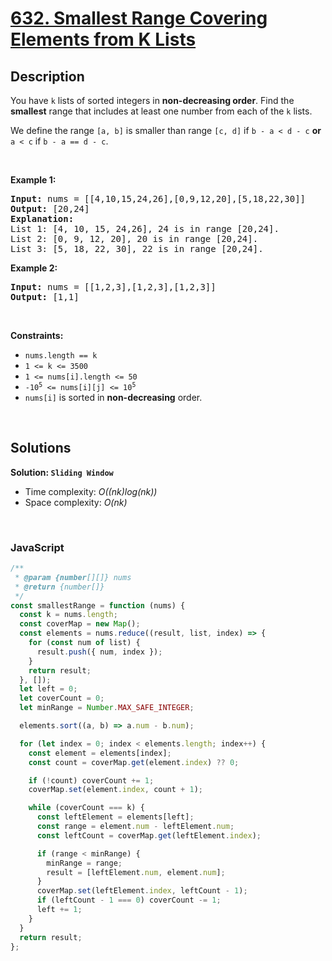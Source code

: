 # [632. Smallest Range Covering Elements from K Lists](https://leetcode.com/problems/smallest-range-covering-elements-from-k-lists)

## Description

<div class="elfjS" data-track-load="description_content"><p>You have <code>k</code> lists of sorted integers in <strong>non-decreasing&nbsp;order</strong>. Find the <b>smallest</b> range that includes at least one number from each of the <code>k</code> lists.</p>

<p>We define the range <code>[a, b]</code> is smaller than range <code>[c, d]</code> if <code>b - a &lt; d - c</code> <strong>or</strong> <code>a &lt; c</code> if <code>b - a == d - c</code>.</p>

<p>&nbsp;</p>
<p><strong class="example">Example 1:</strong></p>

<pre><strong>Input:</strong> nums = [[4,10,15,24,26],[0,9,12,20],[5,18,22,30]]
<strong>Output:</strong> [20,24]
<strong>Explanation: </strong>
List 1: [4, 10, 15, 24,26], 24 is in range [20,24].
List 2: [0, 9, 12, 20], 20 is in range [20,24].
List 3: [5, 18, 22, 30], 22 is in range [20,24].
</pre>

<p><strong class="example">Example 2:</strong></p>

<pre><strong>Input:</strong> nums = [[1,2,3],[1,2,3],[1,2,3]]
<strong>Output:</strong> [1,1]
</pre>

<p>&nbsp;</p>
<p><strong>Constraints:</strong></p>

<ul>
	<li><code>nums.length == k</code></li>
	<li><code>1 &lt;= k &lt;= 3500</code></li>
	<li><code>1 &lt;= nums[i].length &lt;= 50</code></li>
	<li><code>-10<sup>5</sup> &lt;= nums[i][j] &lt;= 10<sup>5</sup></code></li>
	<li><code>nums[i]</code>&nbsp;is sorted in <strong>non-decreasing</strong> order.</li>
</ul>
</div>

<p>&nbsp;</p>

## Solutions

**Solution: `Sliding Window`**

- Time complexity: <em>O((nk)log(nk))</em>
- Space complexity: <em>O(nk)</em>

<p>&nbsp;</p>

### **JavaScript**

```js
/**
 * @param {number[][]} nums
 * @return {number[]}
 */
const smallestRange = function (nums) {
  const k = nums.length;
  const coverMap = new Map();
  const elements = nums.reduce((result, list, index) => {
    for (const num of list) {
      result.push({ num, index });
    }
    return result;
  }, []);
  let left = 0;
  let coverCount = 0;
  let minRange = Number.MAX_SAFE_INTEGER;

  elements.sort((a, b) => a.num - b.num);

  for (let index = 0; index < elements.length; index++) {
    const element = elements[index];
    const count = coverMap.get(element.index) ?? 0;

    if (!count) coverCount += 1;
    coverMap.set(element.index, count + 1);

    while (coverCount === k) {
      const leftElement = elements[left];
      const range = element.num - leftElement.num;
      const leftCount = coverMap.get(leftElement.index);

      if (range < minRange) {
        minRange = range;
        result = [leftElement.num, element.num];
      }
      coverMap.set(leftElement.index, leftCount - 1);
      if (leftCount - 1 === 0) coverCount -= 1;
      left += 1;
    }
  }
  return result;
};
```
